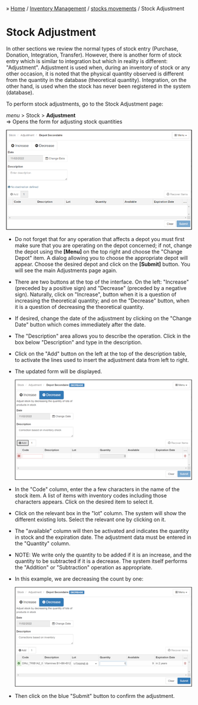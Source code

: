 &raquo; [Home](../index.md) / [Inventory Management](./index.md) /  [stocks movements](./movement.md) / Stock Adjustment

# Stock Adjustment

In other sections we review the normal types of stock entry (Purchase,
Donation, Integration, Transfer).  However, there is another form of stock
entry which is similar to integration but which in reality is different:
"Adjustment".  Adjustment is used when, during an inventory of stock or any
other occasion, it is noted that the physical quantity observed is different
from the quantity in the database (theoretical quantity).  Integration, on the
other hand, is used when the stock has never been registered in the system
(database).

To perform stock adjustments, go to the Stock Adjustment page:

<div class="bs-callout bs-callout-success">
  <p>
  <i>menu</i> > Stock > <strong>Adjustment</strong> <br>
   &rArr; Opens the form for adjusting stock quantities
  </p>
</div>

<img src="./images/stock-adjustment-form.png" alt="Stock Adjustment Form" width="800">

- Do not forget that for any operation that affects a depot you must first
  make sure that you are operating on the depot concerned; if not, change the depot
  using the **[Menu]** on the top right and choose the "Change Depot" item.  A
  dialog allowing you to choose the appropriate depot will appear.  Choose the
  desired depot and click on the **[Submit]** button.  You will see the main
  Adjustments page again.

- There are two buttons at the top of the interface.  On the left: "Increase"
  (preceded by a positive sign) and "Decrease" (preceded by a negative
  sign). Naturally, click on "Increase", button when it is a question of
  increasing the theoretical quantity; and on the "Decrease" button, when it
  is a question of decreasing the theoretical quantity.

- If desired, change the date of the adjustment by clicking on the "Change
  Date" button which comes immediately after the date.

- The "Description" area allows you to describe the operation. Click in the
  box below "Description" and type in the description.

- Click on the "Add" button on the left at the top of the description table,
  to activate the lines used to insert the adjustment data from left to right.

- The updated form will be displayed.

  <img src="./images/stock-adjustment-unpopulated-form.png" alt="Stock Adjustment Form Unpopulated" width="800">

- In the "Code" column, enter the a few characters in the name of the stock
  item.  A list of items with inventory codes including those characters
  appears.  Click on the desired item to select it.

- Click on the relevant box in the "lot" column.  The system will show the
  different existing lots.  Select the relevant one by clicking on it.

- The "available" column will then be activated and indicates the quantity in
  stock and the expiration date. The adjustment data must be entered in the
  "Quantity" column.

- NOTE: We write only the quantity to be added if it is an increase, and the
  quantity to be subtracted if it is a decrease. The system itself performs
  the "Addition" or "Subtraction" operation as appropriate.

- In this example, we are decreasing the count by one:

  <img src="./images/stock-adjustment-populated-form.png" alt="Stock Adjustment Form Populated" width="800">

- Then click on the blue "Submit" button to confirm the adjustment.
